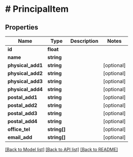 # # PrincipalItem

## Properties

Name | Type | Description | Notes
------------ | ------------- | ------------- | -------------
**id** | **float** |  |
**name** | **string** |  |
**physical_add1** | **string** |  | [optional]
**physical_add2** | **string** |  | [optional]
**physical_add3** | **string** |  | [optional]
**physical_add4** | **string** |  | [optional]
**postal_add1** | **string** |  | [optional]
**postal_add2** | **string** |  | [optional]
**postal_add3** | **string** |  | [optional]
**postal_add4** | **string** |  | [optional]
**office_tel** | **string[]** |  | [optional]
**email_add** | **string[]** |  | [optional]

[[Back to Model list]](../../README.md#models) [[Back to API list]](../../README.md#endpoints) [[Back to README]](../../README.md)
